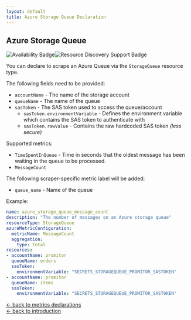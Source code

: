 ```yaml
---
layout: default
title: Azure Storage Queue Declaration
---
```


## Azure Storage Queue

![Availability Badge](https://img.shields.io/badge/Available%20Starting-v1.0-green.svg)![Resource Discovery Support Badge](https://img.shields.io/badge/Support%20for%20Resource%20Discovery-No-red.svg)

You can declare to scrape an Azure Queue via the `StorageQueue` resource type.

The following fields need to be provided:

- `accountName` - The name of the storage account
- `queueName` - The name of the queue
- `sasToken` - The SAS token used to access the queue/account
  - `sasToken.environmentVariable` - Defines the environment variable which contains
    the SAS token to authenticate with
  - `sasToken.rawValue` - Contains the raw hardcoded SAS token _(less secure)_

Supported metrics:

- `TimeSpentInQueue` - Time in seconds that the oldest message has been waiting
  in the queue to be processed.
- `MessageCount`

The following scraper-specific metric label will be added:

- `queue_name` - Name of the queue

Example:

```yaml
name: azure_storage_queue_message_count
description: "The number of messages on an Azure storage queue"
resourceType: StorageQueue
azureMetricConfiguration:
  metricName: MessageCount
  aggregation:
    type: Total
resources:
- accountName: promitor
  queueName: orders
  sasToken:
    environmentVariable: "SECRETS_STORAGEQUEUE_PROMITOR_SASTOKEN"
- accountName: promitor
  queueName: items
  sasToken:
    environmentVariable: "SECRETS_STORAGEQUEUE_PROMITOR_SASTOKEN"
```

<!-- markdownlint-disable MD033 -->
[&larr; back to metrics declarations](/configuration/v1.x/metrics)<br />
[&larr; back to introduction](/)
<!-- markdownlint-enable -->
